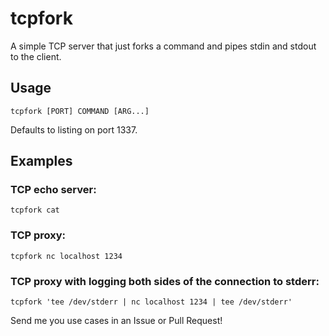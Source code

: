 # tcpfork

A simple TCP server that just forks a command and pipes stdin and stdout to the client.

## Usage

    tcpfork [PORT] COMMAND [ARG...]

Defaults to listing on port 1337.

## Examples

### TCP echo server:

    tcpfork cat

### TCP proxy:

    tcpfork nc localhost 1234

### TCP proxy with logging both sides of the connection to stderr:

    tcpfork 'tee /dev/stderr | nc localhost 1234 | tee /dev/stderr'

Send me you use cases in an Issue or Pull Request!
